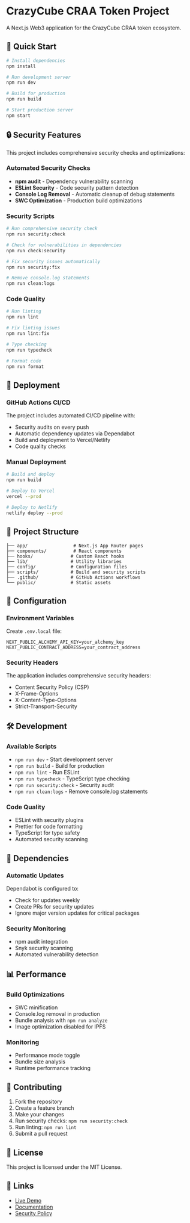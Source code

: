 # CrazyCube CRAA Token Project

A Next.js Web3 application for the CrazyCube CRAA token ecosystem.

## 🚀 Quick Start

```bash
# Install dependencies
npm install

# Run development server
npm run dev

# Build for production
npm run build

# Start production server
npm start
```

## 🔒 Security Features

This project includes comprehensive security checks and optimizations:

### Automated Security Checks

- **npm audit** - Dependency vulnerability scanning
- **ESLint Security** - Code security pattern detection
- **Console Log Removal** - Automatic cleanup of debug statements
- **SWC Optimization** - Production build optimizations

### Security Scripts

```bash
# Run comprehensive security check
npm run security:check

# Check for vulnerabilities in dependencies
npm run check:security

# Fix security issues automatically
npm run security:fix

# Remove console.log statements
npm run clean:logs
```

### Code Quality

```bash
# Run linting
npm run lint

# Fix linting issues
npm run lint:fix

# Type checking
npm run typecheck

# Format code
npm run format
```

## 🚀 Deployment

### GitHub Actions CI/CD

The project includes automated CI/CD pipeline with:

- Security audits on every push
- Automatic dependency updates via Dependabot
- Build and deployment to Vercel/Netlify
- Code quality checks

### Manual Deployment

```bash
# Build and deploy
npm run build

# Deploy to Vercel
vercel --prod

# Deploy to Netlify
netlify deploy --prod
```

## 📁 Project Structure

```
├── app/                 # Next.js App Router pages
├── components/          # React components
├── hooks/              # Custom React hooks
├── lib/                # Utility libraries
├── config/             # Configuration files
├── scripts/            # Build and security scripts
├── .github/            # GitHub Actions workflows
└── public/             # Static assets
```

## 🔧 Configuration

### Environment Variables

Create `.env.local` file:

```env
NEXT_PUBLIC_ALCHEMY_API_KEY=your_alchemy_key
NEXT_PUBLIC_CONTRACT_ADDRESS=your_contract_address
```

### Security Headers

The application includes comprehensive security headers:

- Content Security Policy (CSP)
- X-Frame-Options
- X-Content-Type-Options
- Strict-Transport-Security

## 🛠️ Development

### Available Scripts

- `npm run dev` - Start development server
- `npm run build` - Build for production
- `npm run lint` - Run ESLint
- `npm run typecheck` - TypeScript type checking
- `npm run security:check` - Security audit
- `npm run clean:logs` - Remove console.log statements

### Code Quality

- ESLint with security plugins
- Prettier for code formatting
- TypeScript for type safety
- Automated security scanning

## 🔄 Dependencies

### Automatic Updates

Dependabot is configured to:

- Check for updates weekly
- Create PRs for security updates
- Ignore major version updates for critical packages

### Security Monitoring

- npm audit integration
- Snyk security scanning
- Automated vulnerability detection

## 📊 Performance

### Build Optimizations

- SWC minification
- Console.log removal in production
- Bundle analysis with `npm run analyze`
- Image optimization disabled for IPFS

### Monitoring

- Performance mode toggle
- Bundle size analysis
- Runtime performance tracking

## 🤝 Contributing

1. Fork the repository
2. Create a feature branch
3. Make your changes
4. Run security checks: `npm run security:check`
5. Run linting: `npm run lint`
6. Submit a pull request

## 📄 License

This project is licensed under the MIT License.

## 🔗 Links

- [Live Demo](https://your-domain.com)
- [Documentation](https://docs.your-domain.com)
- [Security Policy](https://github.com/your-repo/security/policy)
